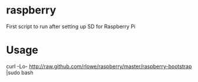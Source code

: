 raspberry
=========

First script to run after setting up SD for Raspberry Pi

Usage
=====

curl -Lo- http://raw.github.com/rlowe/raspberry/master/raspberry-bootstrap |sudo bash

